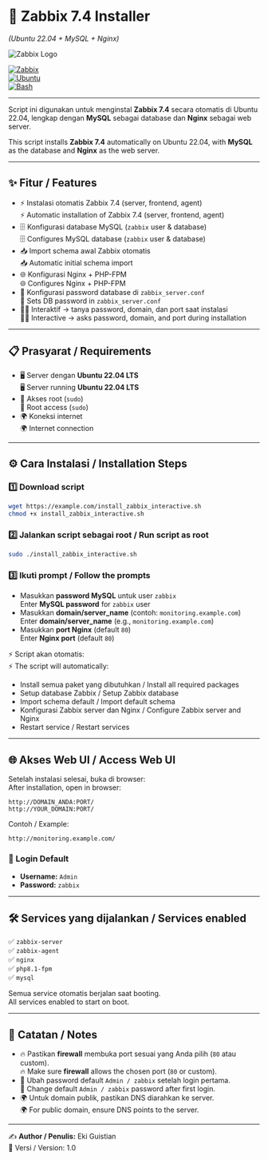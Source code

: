 # 🚀 Zabbix 7.4 Installer  
*(Ubuntu 22.04 + MySQL + Nginx)*

![Zabbix Logo](https://assets.zabbix.com/img/logo/zabbix_logo_500x131.png)

[![Zabbix](https://img.shields.io/badge/Zabbix-7.4-red?logo=zabbix)](https://www.zabbix.com/)  
[![Ubuntu](https://img.shields.io/badge/Ubuntu-22.04-orange?logo=ubuntu)](https://ubuntu.com/)  
[![Bash](https://img.shields.io/badge/Made%20with-Bash-1f425f.svg?logo=gnu-bash)](https://www.gnu.org/software/bash/)  

---

Script ini digunakan untuk menginstal **Zabbix 7.4** secara otomatis di Ubuntu 22.04, lengkap dengan **MySQL** sebagai database dan **Nginx** sebagai web server.  

This script installs **Zabbix 7.4** automatically on Ubuntu 22.04, with **MySQL** as the database and **Nginx** as the web server.

---

## ✨ Fitur / Features
- ⚡ Instalasi otomatis Zabbix 7.4 (server, frontend, agent)  
  ⚡ Automatic installation of Zabbix 7.4 (server, frontend, agent)  
- 🗄️ Konfigurasi database MySQL (`zabbix` user & database)  
  🗄️ Configures MySQL database (`zabbix` user & database)  
- 📥 Import schema awal Zabbix otomatis  
  📥 Automatic initial schema import  
- 🌐 Konfigurasi Nginx + PHP-FPM  
  🌐 Configures Nginx + PHP-FPM  
- 🔐 Konfigurasi password database di `zabbix_server.conf`  
  🔐 Sets DB password in `zabbix_server.conf`  
- 👨‍💻 Interaktif → tanya password, domain, dan port saat instalasi  
  👨‍💻 Interactive → asks password, domain, and port during installation  

---

## 📋 Prasyarat / Requirements
- 🖥️ Server dengan **Ubuntu 22.04 LTS**  
  🖥️ Server running **Ubuntu 22.04 LTS**  
- 🔑 Akses root (`sudo`)  
  🔑 Root access (`sudo`)  
- 🌍 Koneksi internet  
  🌍 Internet connection  

---

## ⚙️ Cara Instalasi / Installation Steps

### 1️⃣ Download script
```bash
wget https://example.com/install_zabbix_interactive.sh
chmod +x install_zabbix_interactive.sh
```

### 2️⃣ Jalankan script sebagai root / Run script as root
```bash
sudo ./install_zabbix_interactive.sh
```

### 3️⃣ Ikuti prompt / Follow the prompts
- Masukkan **password MySQL** untuk user `zabbix`  
  Enter **MySQL password** for `zabbix` user  
- Masukkan **domain/server_name** (contoh: `monitoring.example.com`)  
  Enter **domain/server_name** (e.g., `monitoring.example.com`)  
- Masukkan **port Nginx** (default `80`)  
  Enter **Nginx port** (default `80`)  

⚡ Script akan otomatis:  
⚡ The script will automatically:  
- Install semua paket yang dibutuhkan / Install all required packages  
- Setup database Zabbix / Setup Zabbix database  
- Import schema default / Import default schema  
- Konfigurasi Zabbix server dan Nginx / Configure Zabbix server and Nginx  
- Restart service / Restart services  

---

## 🌐 Akses Web UI / Access Web UI

Setelah instalasi selesai, buka di browser:  
After installation, open in browser:  

```
http://DOMAIN_ANDA:PORT/
http://YOUR_DOMAIN:PORT/
```

Contoh / Example:  
```
http://monitoring.example.com/
```

### 🔑 Login Default
- **Username:** `Admin`  
- **Password:** `zabbix`  

---

## 🛠️ Services yang dijalankan / Services enabled
✅ `zabbix-server`  
✅ `zabbix-agent`  
✅ `nginx`  
✅ `php8.1-fpm`  
✅ `mysql`  

Semua service otomatis berjalan saat booting.  
All services enabled to start on boot.  

---

## 📌 Catatan / Notes
- 🔥 Pastikan **firewall** membuka port sesuai yang Anda pilih (`80` atau custom).  
  🔥 Make sure **firewall** allows the chosen port (`80` or custom).  
- 🔐 Ubah password default `Admin / zabbix` setelah login pertama.  
  🔐 Change default `Admin / zabbix` password after first login.  
- 🌍 Untuk domain publik, pastikan DNS diarahkan ke server.  
  🌍 For public domain, ensure DNS points to the server.  

---

✍️ **Author / Penulis:** Eki Guistian  
📅 Versi / Version: 1.0  
